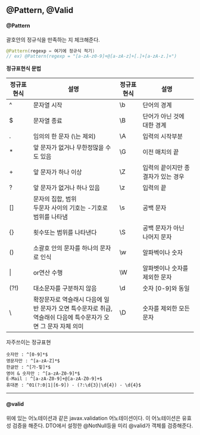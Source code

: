## @Pattern, @Valid



#### @Pattern

괄호안의 정규식을 만족하는 지 체크해준다.

```java
@Pattern(regexp = 여기에 정규식 적기)
// ex) @Pattern(regexp = "[a-zA-z0-9]+@[a-zA-z]+[.]+[a-zA-z.]+")
```



**정규표현식 문법**

| 정규표현식 | 설명                                                         | 정규표현식 | 설명                               |
| ---------- | ------------------------------------------------------------ | ---------- | ---------------------------------- |
| ^          | 문자열 시작                                                  | \b         | 단어의 경계                        |
| $          | 문자열 종료                                                  | \B         | 단어가 아닌 것에 대한 경계         |
| .          | 임의의 한 문자 (\는 제외)                                    | \A         | 입력의 시작부분                    |
| *          | 앞 문자가 없거나 무한정많을 수도 있음                        | \G         | 이전 매치의 끝                     |
| +          | 앞 문자가 하나 이상                                          | \Z         | 입력의 끝이지만 종결자가 있는 경우 |
| ?          | 앞 문자가 없거나 하나 있음                                   | \z         | 입력의 끝                          |
| []         | 문자의 집합, 범위 <br /> 두문자 사이의 기호는 -기호로 범위를 나타냄 | \s         | 공백 문자                          |
| {}         | 횟수또는 범위를 나타낸다                                     | \S         | 공백 문자가 아닌 나머지 문자       |
| ()         | 소괄호 안의 문자를 하나의 문자로 인식                        | \w         | 알파벡이나 숫자                    |
| \|         | or연산 수행                                                  | \W         | 알파벳이나 숫자를 제외한 문자      |
| (?!)       | 대소문자를 구분하지 않음                                     | \d         | 숫자 [0-9]와 동일                  |
| \          | 확장문자로 역슬래시 다음에 일반 문자가 오면 특수문자로 취급,<br />역슬래쉬 다음에 특수문자가 오면 그 문자 자체 의미 | \D         | 숫자를 제외한 모든 문자            |



자주쓰이는 정규표현

```
숫자만 : ^[0-9]*$
영문자만 : ^[a-zA-Z]*$
한글만 : ^[가-힣]*$
영어 & 숫자만 : ^[a-zA-Z0-9]*$
E-Mail : ^[a-zA-Z0-9]+@[a-zA-Z0-9]+$
휴대폰 : ^01(?:0|1|[6-9]) - (?:\d{3}|\d{4}) - \d{4}$
```



**********



#### @valid

위에 있는 어노테이션과 같은 javax.validation 어노테이션이다. 이 어노테이션은 유효성 검증을 해준다. DTO에서 설정한 @NotNull등을 미리 @valid가 객체를 검증해준다.

